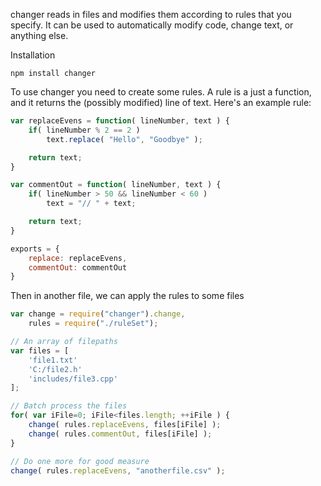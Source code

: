 changer reads in files and modifies them according to rules that you specify. It can be used to automatically modify code, change text, or anything else.

Installation
```
npm install changer
```

To use changer you need to create some rules. A rule is a just a function, and it returns the (possibly modified) line of text. Here's an example rule:

```JavaScript
var replaceEvens = function( lineNumber, text ) {
	if( lineNumber % 2 == 2 )
		text.replace( "Hello", "Goodbye" );

	return text;
}

var commentOut = function( lineNumber, text ) {
	if( lineNumber > 50 && lineNumber < 60 )
		text = "// " + text;

	return text;
}

exports = {
	replace: replaceEvens,
	commentOut: commentOut
}
```

Then in another file, we can apply the rules to some files

```JavaScript
var change = require("changer").change,
	rules = require("./ruleSet");

// An array of filepaths
var files = [
	'file1.txt'
	'C:/file2.h'
	'includes/file3.cpp'
];

// Batch process the files
for( var iFile=0; iFile<files.length; ++iFile ) {
	change( rules.replaceEvens, files[iFile] );
	change( rules.commentOut, files[iFile] );
}

// Do one more for good measure
change( rules.replaceEvens, "anotherfile.csv" );
```
